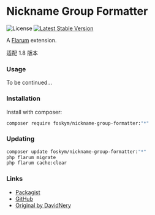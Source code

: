# Nickname Group Formatter

![License](https://img.shields.io/badge/license-MIT-blue.svg) [![Latest Stable Version](https://img.shields.io/packagist/v/foskym/nickname-group-formatter.svg)](https://packagist.org/packages/foskym/nickname-group-formatter) 

A [Flarum](http://flarum.org) extension. 

适配 1.8 版本

### Usage

To be continued...

### Installation

Install with composer:

```sh
composer require foskym/nickname-group-formatter:"*"
```

### Updating

```sh
composer update foskym/nickname-group-formatter:"*"
php flarum migrate
php flarum cache:clear
```

### Links

- [Packagist](https://packagist.org/packages/foskym/nickname-group-formatter)
- [GitHub](https://github.com/foskym/flarum-nickname-group-formatter)
- [Original by DavidNery](https://github.com/DavidNery/flarum-nickname-group-formatter)
